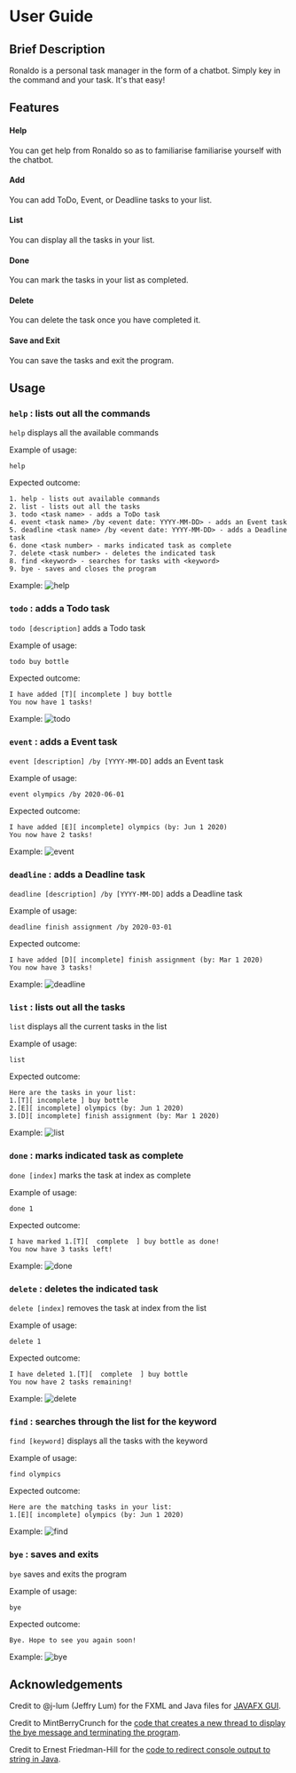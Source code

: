 # User Guide

## Brief Description
Ronaldo is a personal task manager in the form of a chatbot. Simply key in the command and your task. It's that easy!

## Features 

#### Help
You can get help from Ronaldo so as to familiarise familiarise yourself with the chatbot.

#### Add
You can add ToDo, Event, or Deadline tasks to your list.

#### List
You can display all the tasks in your list.

#### Done
You can mark the tasks in your list as completed.

#### Delete
You can delete the task once you have completed it.

#### Save and Exit
You can save the tasks and exit the program.


## Usage

### `help` : lists out all the commands

`help` displays all the available commands

Example of usage: 

`help`

Expected outcome:

````
1. help - lists out available commands
2. list - lists out all the tasks
3. todo <task name> - adds a ToDo task
4. event <task name> /by <event date: YYYY-MM-DD> - adds an Event task
5. deadline <task name> /by <event date: YYYY-MM-DD> - adds a Deadline task
6. done <task number> - marks indicated task as complete
7. delete <task number> - deletes the indicated task
8. find <keyword> - searches for tasks with <keyword>
9. bye - saves and closes the program
````

Example:
![help](help.png)

### `todo` : adds a Todo task

`todo [description]` adds a Todo task

Example of usage:

`todo buy bottle`

Expected outcome:
````
I have added [T][ incomplete ] buy bottle
You now have 1 tasks!
````

Example:
![todo](todo.png)

### `event` : adds a Event task

`event [description] /by [YYYY-MM-DD]` adds an Event task

Example of usage:

`event olympics /by 2020-06-01`

Expected outcome:
````
I have added [E][ incomplete] olympics (by: Jun 1 2020)
You now have 2 tasks!
````

Example:
![event](event.png)

### `deadline` : adds a Deadline task

`deadline [description] /by [YYYY-MM-DD]` adds a Deadline task

Example of usage:

`deadline finish assignment /by 2020-03-01`

Expected outcome:
````
I have added [D][ incomplete] finish assignment (by: Mar 1 2020)
You now have 3 tasks!
````

Example:
![deadline](deadline.png)

### `list` : lists out all the tasks

`list` displays all the current tasks in the list

Example of usage:

`list`

Expected outcome:
````
Here are the tasks in your list:
1.[T][ incomplete ] buy bottle
2.[E][ incomplete] olympics (by: Jun 1 2020)
3.[D][ incomplete] finish assignment (by: Mar 1 2020)
````

Example:
![list](list.png)

### `done` : marks indicated task as complete

`done [index]` marks the task at index as complete

Example of usage:

`done 1`

Expected outcome:
````
I have marked 1.[T][  complete  ] buy bottle as done!
You now have 3 tasks left!
````

Example:
![done](done.png)

### `delete` : deletes the indicated task

`delete [index]` removes the task at index from the list

Example of usage:

`delete 1`

Expected outcome:
````
I have deleted 1.[T][  complete  ] buy bottle
You now have 2 tasks remaining!
````

Example:
![delete](delete.png)

### `find` : searches through the list for the keyword

`find [keyword]` displays all the tasks with the keyword

Example of usage:

`find olympics`

Expected outcome:
````
Here are the matching tasks in your list:
1.[E][ incomplete] olympics (by: Jun 1 2020)
````

Example:
![find](find.png)

### `bye` : saves and exits

`bye` saves and exits the program

Example of usage:

`bye`

Expected outcome:
````
Bye. Hope to see you again soon!
````

Example:
![bye](bye.png)

## Acknowledgements
Credit to @j-lum (Jeffry Lum) for the FXML and Java files for [JAVAFX GUI](https://github.com/nus-cs2103-AY1920S2/duke/blob/master/tutorials/javaFxTutorialPart4.md).

Credit to MintBerryCrunch for the [code that creates a new thread to display the bye message and terminating the program](https://stackoverflow.com/questions/52393982/javafx-problem-with-platform-runlater-delayed-rendering-of-canvas-graphic).

Credit to Ernest Friedman-Hill for the [code to redirect console output to string in Java](https://stackoverflow.com/questions/8708342/redirect-console-output-to-string-in-java/8708357).
